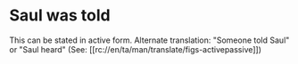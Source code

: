 # Saul was told

This can be stated in active form. Alternate translation: "Someone told Saul" or "Saul heard" (See: [[rc://en/ta/man/translate/figs-activepassive]])

